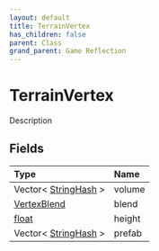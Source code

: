 ```yaml
---
layout: default
title: TerrainVertex
has_children: false
parent: Class
grand_parent: Game Reflection
---
```

# TerrainVertex
Description 

## Fields

| Type | Name |
|:----------|:--------------|
| Vector< [StringHash](/riftbreaker-wiki/docs/game-reflection/classes/string_hash/) > | volume |
| [VertexBlend](/riftbreaker-wiki/docs/game-reflection/classes/vertex_blend/) | blend |
| [float](/riftbreaker-wiki/docs/game-reflection/components/float/) | height |
| Vector< [StringHash](/riftbreaker-wiki/docs/game-reflection/classes/string_hash/) > | prefab |


